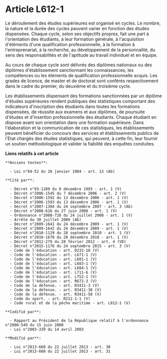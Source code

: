 # Article L612-1

Le déroulement des études supérieures est organisé en cycles. Le nombre, la nature et la durée des cycles peuvent varier en
fonction des études dispensées. Chaque cycle, selon ses objectifs propres, fait une part à l'orientation des étudiants, à
leur formation générale, à l'acquisition d'éléments d'une qualification professionnelle, à la formation à l'entreprenariat, à
la recherche, au développement de la personnalité, du sens des responsabilités et de l'aptitude au travail individuel et en
équipe.

Au cours de chaque cycle sont délivrés des diplômes nationaux ou des diplômes d'établissement sanctionnant les connaissances,
les compétences ou les éléments de qualification professionnelle acquis. Les grades de licence, de master et de doctorat sont
conférés respectivement dans le cadre du premier, du deuxième et du troisième cycle.

Les établissements dispensant des formations sanctionnées par un diplôme d'études supérieures rendent publiques des
statistiques comportant des indicateurs d'inscription des étudiants dans toutes les formations dispensées, de réussite aux
examens et aux diplômes, de poursuite d'études et d'insertion professionnelle des étudiants. Chaque étudiant en dispose avant
son orientation dans une formation supérieure. Dans l'élaboration et la communication de ces statistiques, les établissements
peuvent bénéficier du concours des services et établissements publics de l'Etat chargés des études statistiques, qui peuvent,
à cette fin, leur fournir un soutien méthodologique et valider la fiabilité des enquêtes conduites.

**Liens relatifs à cet article**

	**Anciens textes**:

	  - Loi n°84-52 du 26 janvier 1984 - art. 13 (Ab)

	**Cité par**:

	  - Décret n°93-1289 du 8 décembre 1993 - art. 1 (V)
	  - Décret n°2006-1545 du 7 décembre 2006 - art. 2 (V)
	  - Décret n°2006-1592 du 13 décembre 2006 - art. 1 (V)
	  - Décret n°2006-1593 du 13 décembre 2006 - art. 1 (V)
	  - Décret n°2007-1384 du 24 septembre 2007 - art. 3 (Ab)
	  - Décret n°2008-616 du 27 juin 2008 - art. 1 (V)
	  - Ordonnance n°2008-728 du 24 juillet 2008 - art. 1 (V)
	  - Arrêté du 30 juillet 2009 (Ab)
	  - Décret n°2009-1641 du 24 décembre 2009 - art. 1 (V)
	  - Décret n°2009-1642 du 24 décembre 2009 - art. 1 (V)
	  - Décret n°2010-1129 du 28 septembre 2010 - art. 1 (V)
	  - Décret n°2010-1670 du 28 décembre 2010 - art. 1 (V)
	  - Décret n°2012-279 du 28 février 2012 - art. 4 (VD)
	  - Décret n°2015-1176 du 24 septembre 2015 - art. 3 (V)
	  - Code de l'éducation - art. D232-10 (V)
	  - Code de l'éducation - art. L671-1 (V)
	  - Code de l'éducation - art. L681-1 (V)
	  - Code de l'éducation - art. L683-1 (V)
	  - Code de l'éducation - art. L684-1 (V)
	  - Code de l'éducation - art. L711-6 (V)
	  - Code de l'éducation - art. L752-1 (V)
	  - Code de l'éducation - art. R672-3 (V)
	  - Code de la défense. - art. R3411-3 (V)
	  - Code de la défense. - art. R3411-30 (V)
	  - Code de la défense. - art. R3411-58 (V)
	  - Code du sport. - art. R211-1-1 (V)
	  - Code rural et de la pêche maritime - art. L812-1 (V)

	**Codifié par**:

	  - Rapport au Président de la République relatif à l'ordonnance n°2000-549 du 15 juin 2000
	  - Loi n°2003-339 du 14 avril 2003

	**Modifié par**:

	  - Loi n°2013-660 du 22 juillet 2013 - art. 30
	  - Loi n°2013-660 du 22 juillet 2013 - art. 31
